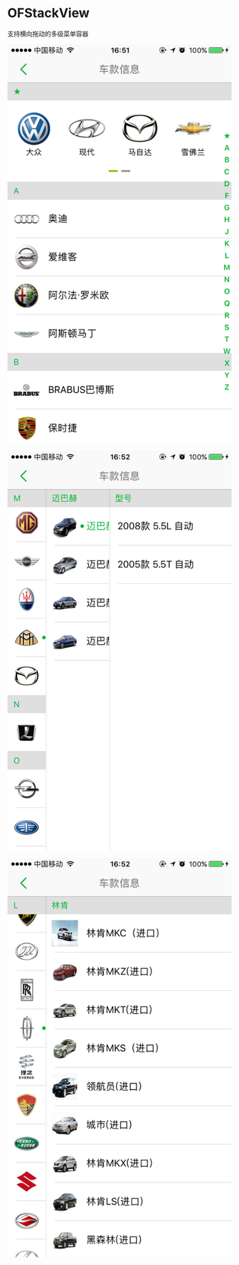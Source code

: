 # OFStackView
支持横向拖动的多级菜单容器



![](https://github.com/action121/OFStackView/blob/master/images/IMG_3664.PNG)


![](https://github.com/action121/OFStackView/blob/master/images/IMG_3665.PNG)


![](https://github.com/action121/OFStackView/blob/master/images/IMG_3666.PNG)
